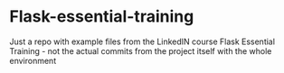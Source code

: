 # Flask-essential-training

Just a repo with example files from the LinkedIN course Flask Essential Training - not the actual commits from the project itself with the whole environment
